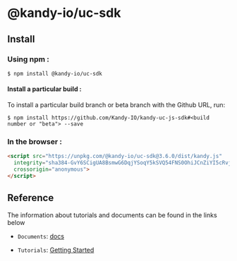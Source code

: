 # @kandy-io/uc-sdk

## Install

### Using npm :

`$ npm install @kandy-io/uc-sdk`

#### Install a particular build :

To install a particular build branch or beta branch with the Github URL, run:

`$ npm install https://github.com/Kandy-IO/kandy-uc-js-sdk#<build number or "beta"> --save`

### In the browser :
```html
<script src="https://unpkg.com/@kandy-io/uc-sdk@3.6.0/dist/kandy.js"
  integrity="sha384-GvY6SCigUA8BsmwG6DqjYSoqY5kSVQ54FNS0OhiJCnZiYI5cRvjRFNEPq+e5XfOs"
  crossorigin="anonymous">
</script>
```
## Reference

The information about tutorials and documents can be found in the links below

* `Documents`: [docs](https://kandy-io.github.io/kandy-uc-js-sdk/docs)

* `Tutorials`:  [Getting Started](https://Kandy-IO.github.io/kandy-uc-js-sdk/tutorials/#/Getting%20Started)